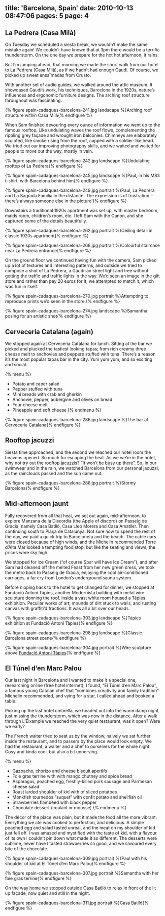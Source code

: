 title: 'Barcelona, Spain'
date: 2010-10-13 08:47:06
pages: 5
page: 4
---

## La Pedrera (Casa Milà)

On Tuesday we scheduled a siesta break, we wouldn’t make the same mistake again! We couldn’t have known that at 3pm there would be a terrific thunderstorm. On the one day we prepare for the hot hot afternoon, it rains.

But I’m jumping ahead, that morning we made the short walk from our hotel to La Pedrera (Casa Milà), as if we hadn’t had enough Gaudí. Of course, we picked up sweet ensaïmadas from Crusto.

With another set of audio guides, we walked around the attic museum. It showcased Gaudí’s work, his techniques, Barcelona in the 1920s, nature’s influences and ergonomic furniture designs. The arching roof structure throughout was fascinating.

{% figure spain-cadaques-barcelona-241.jpg landscape %}Arching roof structure within Casa Milà{% endfigure %}

When Sam finished devouring every ounce of information we went up to the famous rooftop. Like undulating waves the roof flows, complementing the rippling grey façade and wrought iron balconies. Chimneys are elaborately sculpted, like smoke rising from the roof, capped with a soldier-like head. We tried out our improving photography skills, and we waited and waited for people to move out the way, mostly in vain.

{% figure spain-cadaques-barcelona-242.jpg landscape %}Undulating rooftop of La Pedrera{% endfigure %}

{% figure spain-cadaques-barcelona-245.jpg landscape %}Paul, in his M83 t-shirt, with Barcelona behind him{% endfigure %}

{% figure spain-cadaques-barcelona-249.jpg portrait %}Paul, La Pedrera and La Sagrada Família in the distance. The expression is of frustration – there’s always someone else in the picture!{% endfigure %}

Downstairs a traditional 1920s apartment was set up, with master bedroom, maids room, children’s room, etc. I left Sam with the Canon, and she captured some of the details beautifully.

{% figure spain-cadaques-barcelona-262.jpg portrait %}Ceiling detail in classic 1920s apartment{% endfigure %}

{% figure spain-cadaques-barcelona-268.jpg portrait %}Colourful staircase near La Pedrera entrance{% endfigure %}

On the ground floor we continued having fun with the camera, Sam picked up a lot of textures and interesting patterns, and outside we tried to compose a shot of La Pedrera, a Gaudí-an street light and tree without getting the traffic and traffic lights in the way. We’d seen an image in the gift store and rather than pay 20 euros for it, we attempted to match it, which was fun in itself.

{% figure spain-cadaques-barcelona-270.jpg portrait %}Attempting to reproduce prints we’d seen in the store.{% endfigure %}

{% figure spain-cadaques-barcelona-274.jpg landscape %}Samantha posing for an artistic shot{% endfigure %}

## Cerveceria Catalana (again)

We stopped again at Cerveceria Catalana for lunch. Sitting at the bar we picked and plucked the tastiest looking tapas; from rich creamy three cheese melt to anchovies and peppers stuffed with tuna. There’s a reason it’s the most popular tapas bar in the city. Yum yum yum, and so exciting and social.

{% menu %}
* Potato and caper salad
* Pepper stuffed with tuna
* Mini breads with crab and gherkin
* Anchovie, pepper, aubergine and olives on bread
* Four cheese melt
* Pineapple and soft cheese
{% endmenu %}

{% figure spain-cadaques-barcelona-286.jpg landscape %}The bar at Cerveceria Catalana{% endfigure %}

## Rooftop jacuzzi

Siesta time approached, and the second we reached our hotel room the heavens opened. So much for escaping the heat. As we we’re in the hotel, why not try out the rooftop jacuzzis? “It won’t be busy up there”. So, in our swimwear and in the rain, we watched Barcelona from our personal jacuzzi, as the rainclouds passed and the sun came out.

{% figure spain-cadaques-barcelona-288.jpg portrait %}Stormy Barcelona{% endfigure %}

## Mid-afternoon jaunt

Fully recovered from all that heat, we set out again, mid-afternoon, to explore Manzana de la Discordia (the Apple of discord) on Passeig de Gràcia, namely Casa Batlló, Casa Lleó Morera and Casa Amatller. Then continuing south to Plaça de Catalunya. Not sure how to spend the rest of the day, we paid a quick trip to Barceloneta and the beach. The cable cars were closed because of high winds, and the Michelin recommended Torre d’Alta Mar looked a tempting food stop, but like the seating and views, the prices were sky high.

We stopped for Ice Cream (“of course Spar will have Ice Cream”), and after Sam had cleaned off the melted Feast from her new green dress, we took the metro back to Passeig de Gracia, enjoying the cool air-conditioned carriages, a far cry from London’s underground sauna system.

Before nipping back to the hotel to get changed for dinner, we stopped at Fundació Antoni Tàpies, another Modernista building with metal wire sculpture donning the roof. Inside a vast white room housed a Tàpies exhibition. Peculiar works of art; mounds of dirt stuck to walls, and rusting canvas with graffiti’d fractions. It was all a bit over our heads.

{% figure spain-cadaques-barcelona-303.jpg landscape %}Tàpies exhibition at Fundació Antoni Tàpies{% endfigure %}

{% figure spain-cadaques-barcelona-298.jpg landscape %}Classic Barcelona street scene{% endfigure %}

{% figure spain-cadaques-barcelona-304.jpg portrait %}Wire sculpture above [Fundació Antoni Tàpies](http://en.wikipedia.org/wiki/Fundaci%C3%B3_Antoni_T%C3%A0pies){% endfigure %}

## El Túnel d’en Marc Palou

Our last night in Barcelona and I wanted to make it a special one, researching online (free hotel internet), I found, “El Túnel d’en Marc Palou”, a famous young Catalan chef that “combines creativity and family tradition”. Michelin recommended, and vying for a star, I called ahead and booked a table.

Picking up the last hotel umbrella, we headed out into the warm damp night, just missing the thunderstorm, which was now in the distance. After a walk through L’Eixample we reached the very quiet restaurant, was it open? Were we early?

The French waiter tried to seat us by the window, naively we sat further inside the restaurant, and to passers by the place would look empty. We had the restaurant, a waiter and a chef to ourselves for the whole night. Cosy and kinda cool, but also a bit unnerving.

{% menu %}
* Gazpacho, chorizo and cheese biscuit apertifs
* Foie gras terrine with with mango chutney and spice bread
* Asparagus, poached egg, freshly-killed pork sausage and Parmesan cheese salad
* Roast larded shoulder of kid with of sliced potatoes
* Monkfish tournedos “suquet” with confit potato and shellfish oil
* Strawberries flambéed with black pepper
* Chocolate dessert (coulant or mousse)
{% endmenu %}

The décor of the place was plain, but it made the food all the more vibrant. Everything we ate was cooked to perfection, and delicious. A simple poached egg and salad tasted unreal, and the meat on my shoulder of kid just fell off. I was amazed and mystified with the taste of kid, with a flavour of its own I couldn’t pin down what made it so different. The desserts were sublime, never have I tasted strawberries so good, and we savoured every bite of the chocolate.

{% figure spain-cadaques-barcelona-309.jpg portrait %}Paul with his shoulder of kid at El Túnel d’en Marc Palou{% endfigure %}

{% figure spain-cadaques-barcelona-307.jpg portrait %}Samantha with her foie gras terrine{% endfigure %}

On the way home we stopped outside Casa Batlló to relax in front of the lit up façade, now quiet and still in the night.

{% figure spain-cadaques-barcelona-311.jpg portrait %}Casa Batlló{% endfigure %}

